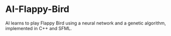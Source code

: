 # AI-Flappy-Bird
AI learns to play Flappy Bird using a neural network and a genetic algorithm, implemented in C++ and SFML.

